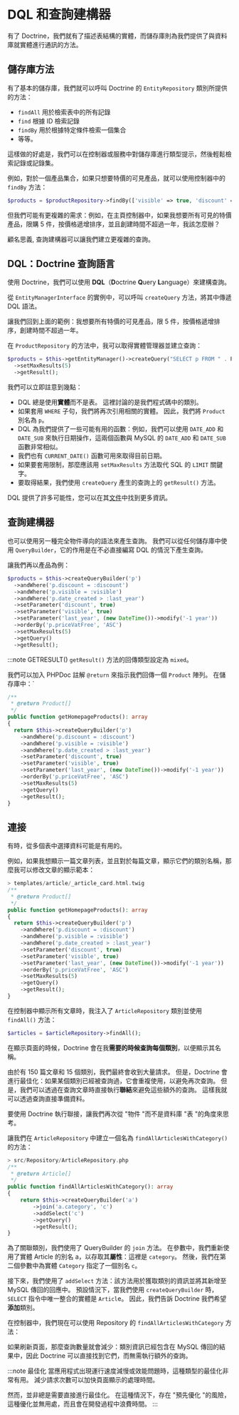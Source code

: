 # DQL 和查詢建構器

有了 Doctrine，我們就有了描述表結構的實體，而儲存庫則為我們提供了與資料庫就實體進行通訊的方法。

## 儲存庫方法

有了基本的儲存庫，我們就可以呼叫 Doctrine 的 `EntityRepository` 類別所提供的方法：

-   `findAll` 用於檢索表中的所有記錄
-   `find` 根據 ID 檢索記錄
-   `findBy` 用於根據特定條件檢索一個集合
-   等等。

這樣做的好處是，我們可以在控制器或服務中對儲存庫進行類型提示，然後輕鬆檢索記錄或記錄集。

例如，對於一個產品集合，如果只想要特價的可見產品，就可以使用控制器中的 `findBy` 方法：

```php
$products = $productRepository->findBy(['visible' => true, 'discount' => true]);
```

但我們可能有更複雜的需求：例如，在主頁控制器中，如果我想要所有可見的特價產品，限購 5 件，按價格遞增排序，並且創建時間不超過一年，我該怎麼辦？

顧名思義, 查詢建構器可以讓我們建立更複雜的查詢。

## DQL：Doctrine 查詢語言

使用 Doctrine，我們可以使用 **DQL**（**D**octrine **Q**uery **L**anguage）來建構查詢。

從 `EntityManagerInterface` 的實例中，可以呼叫 `createQuery` 方法，將其中傳遞 DQL 語法。

讓我們回到上面的範例：我想要所有特價的可見產品，限 5 件，按價格遞增排序，創建時間不超過一年。

在 `ProductRepository` 的方法中，我可以取得實體管理器並建立查詢：

```php
$products = $this->getEntityManager()->createQuery("SELECT p FROM " . Product::class . " p WHERE p.visible = true AND p.discount = true AND p.date_created > DATE_SUB(CURRENT_DATE(), 1, 'YEAR') ORDER BY p.priceVatFree")
  ->setMaxResults(5)
  ->getResult();
```

我們可以立即註意到幾點：

-   DQL 總是使用**實體**而不是表。 這裡討論的是我們程式碼中的類別。
-   如果套用 `WHERE` 子句，我們將再次引用相關的實體。 因此，我們將 `Product` 別名為 `p`。
-   DQL 為我們提供了一些可能有用的函數：例如，我們可以使用 `DATE_ADD` 和 `DATE_SUB` 來執行日期操作，這兩個函數與 MySQL 的 `DATE_ADD` 和 `DATE_SUB` 函數非常相似。
-   我們也有 `CURRENT_DATE()` 函數可用來取得目前日期。
-   如果要套用限制，那麼應該用 `setMaxResults` 方法取代 SQL 的 `LIMIT` 關鍵字。
-   要取得結果，我們使用 `createQuery` 產生的查詢上的 `getResult()` 方法。

DQL 提供了許多可能性，您可以在其[文件](https://www.doctrine-project.org/projects/doctrine-orm/en/2.14/reference/dql-doctrine-query-language.html)中找到更多資訊。

## 查詢建構器

也可以使用另一種完全物件導向的語法來產生查詢。 我們可以從任何儲存庫中使用 `QueryBuilder`，它的作用是在不必直接編寫 DQL 的情況下產生查詢。

讓我們再以產品為例：

```php
$products = $this->createQueryBuilder('p')
  ->andWhere('p.discount = :discount')
  ->andWhere('p.visible = :visible')
  ->andWhere('p.date_created > :last_year')
  ->setParameter('discount', true)
  ->setParameter('visible', true)
  ->setParameter('last_year', (new DateTime())->modify('-1 year'))
  ->orderBy('p.priceVatFree', 'ASC')
  ->setMaxResults(5)
  ->getQuery()
  ->getResult();
```

:::note GETRESULT()
`getResult()` 方法的回傳類型設定為 `mixed`。

我們可以加入 PHPDoc 註解 `@return` 來指示我們回傳一個 `Product` 陣列。 在儲存庫中：`

```php
/**
 * @return Product[]
 */
public function getHomepageProducts(): array
{
  return $this->createQueryBuilder('p')
    ->andWhere('p.discount = :discount')
    ->andWhere('p.visible = :visible')
    ->andWhere('p.date_created > :last_year')
    ->setParameter('discount', true)
    ->setParameter('visible', true)
    ->setParameter('last_year', (new DateTime())->modify('-1 year'))
    ->orderBy('p.priceVatFree', 'ASC')
    ->setMaxResults(5)
    ->getQuery()
    ->getResult();
}
```

## 連接

有時，從多個表中選擇資料可能是有用的。

例如，如果我想顯示一篇文章列表，並且對於每篇文章，顯示它們的類別名稱，那麼我可以修改文章的顯示範本：

```php
> templates/article/_article_card.html.twig
/**
 * @return Product[]
 */
public function getHomepageProducts(): array
{
  return $this->createQueryBuilder('p')
    ->andWhere('p.discount = :discount')
    ->andWhere('p.visible = :visible')
    ->andWhere('p.date_created > :last_year')
    ->setParameter('discount', true)
    ->setParameter('visible', true)
    ->setParameter('last_year', (new DateTime())->modify('-1 year'))
    ->orderBy('p.priceVatFree', 'ASC')
    ->setMaxResults(5)
    ->getQuery()
    ->getResult();
}
```

在控制器中顯示所有文章時，我注入了 `ArticleRepository` 類別並使用 `findAll()` 方法：

```php
$articles = $articleRepository->findAll();
```

在顯示頁面的時候，Doctrine 會在我**需要的時候查詢每個類別**，以便顯示其名稱。

由於有 150 篇文章和 15 個類別，我們最終會收到大量請求。 但是，Doctrine 會進行最佳化：如果某個類別已經被查詢過，它會重複使用，以避免再次查詢。 但是，我們可以透過在查詢文章時直接執行**聯結**來避免這些額外的查詢。 這樣我就可以透過查詢直接準備資料。

要使用 Doctrine 執行聯接，讓我們再次從 "物件 "而不是資料庫 "表 "的角度來思考。

讓我們在 `ArticleRepository` 中建立一個名為 `findAllArticlesWithCategory()` 的方法：

```php
> src/Repository/ArticleRepository.php
/**
 * @return Article[]
 */
public function findAllArticlesWithCategory(): array
{
    return $this->createQueryBuilder('a')
        ->join('a.category', 'c')
        ->addSelect('c')
        ->getQuery()
        ->getResult();
}
```

為了關聯類別，我們使用了 QueryBuilder 的 `join` 方法。 在參數中，我們重新使用了實體 Article 的別名 a，以存取其**屬性**：這裡是 `category`。 然後，我們在第二個參數中為實體 `Category` 指定了一個別名 `c`。

接下來，我們使用了 `addSelect` 方法：該方法用於獲取類別的資訊並將其新增至 MySQL 傳回的回應中。 預設情況下，當我們使用 `createQueryBuilder` 時，`SELECT` 指令中唯一整合的實體是 `Articl`e。 因此，我們告訴 Doctrine 我們希望**添加**類別。

在控制器中，我們現在可以使用 Repository 的 `findAllArticlesWithCategory` 方法：

如果刷新頁面，那麼查詢數量就會減少：類別資訊已經包含在 MySQL 傳回的結果中，因此 Doctrine 可以直接找到它們，而無需執行額外的查詢。

:::note 最佳化
當應用程式出現運行速度減慢或效能問題時，這種類型的最佳化非常有用。 減少請求次數可以加快頁面顯示的處理時間。

然而，並非總是需要直接進行最佳化。 在這種情況下，存在 "預先優化 "的風險，這種優化並無用處，而且會在開發過程中浪費時間。
:::
